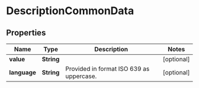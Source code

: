 # DescriptionCommonData

## Properties
Name | Type | Description | Notes
------------ | ------------- | ------------- | -------------
**value** | **String** |  |  [optional]
**language** | **String** | Provided in format ISO 639 as uppercase. |  [optional]
